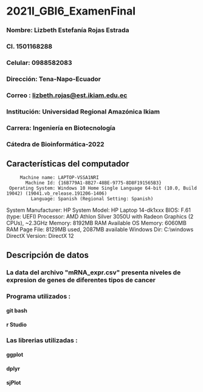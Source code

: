 # 2021I_GBI6_ExamenFinal

### Nombre: Lizbeth Estefanía Rojas Estrada
### CI. 1501168288
### Celular: 0988582083
### Dirección: Tena-Napo-Ecuador
### Correo : lizbeth.rojas@est.ikiam.edu.ec 
### Institución: Universidad Regional Amazónica Ikiam
### Carrera: Ingeniería en Biotecnología
### Cátedra de Bioinformática-2022

## Características del computador 

         Machine name: LAPTOP-VSSA1NRI
           Machine Id: {16B779A1-8B27-48BE-9775-8D8F191565B3}
     Operating System: Windows 10 Home Single Language 64-bit (10.0, Build 19042) (19041.vb_release.191206-1406)
             Language: Spanish (Regional Setting: Spanish)
  System Manufacturer: HP
         System Model: HP Laptop 14-dk1xxx
                 BIOS: F.61 (type: UEFI)
            Processor: AMD Athlon Silver 3050U with Radeon Graphics    (2 CPUs), ~2.3GHz
               Memory: 8192MB RAM
  Available OS Memory: 6060MB RAM
            Page File: 8129MB used, 2087MB available
          Windows Dir: C:\windows
      DirectX Version: DirectX 12
      
## Descripción de datos 

### La data del archivo "mRNA_expr.csv" presenta niveles de expresion de genes de diferentes tipos de cancer 

### Programa utilizados :

#### git bash 
#### r Studio

### Las librerias utilizadas :

#### ggplot
#### dplyr 
#### sjPlot 


